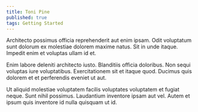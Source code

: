 ```yaml
---
title: Toni Pine
published: true
tags: Getting Started
---
```


Architecto possimus officia reprehenderit aut enim ipsam. Odit voluptatum sunt dolorum ex molestiae dolorem maxime natus. Sit in unde itaque. Impedit enim et voluptas ullam id et.

Enim labore deleniti architecto iusto. Blanditiis officia doloribus. Non sequi voluptas iure voluptatibus. Exercitationem sit et itaque quod. Ducimus quis dolorem et et perferendis eveniet ut aut.

Ut aliquid molestiae voluptatem facilis voluptates voluptatem et fugiat neque. Sunt nihil possimus. Laudantium inventore ipsam aut vel. Autem et ipsum quis inventore id nulla quisquam ut id.